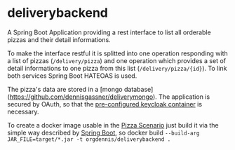 # deliverybackend

A Spring Boot Application providing a rest interface to list all orderable pizzas and their detail informations.

To make the interface restful it is splitted into one operation responding with a list of pizzas (`/delivery/pizza`) and one operation which provides a set of detail informations to one pizza from this list (`/delivery/pizza/{id}`). To link both services Spring Boot HATEOAS is used.

The pizza's data are stored in a [mongo database] (https://github.com/dennisgassner/deliverymongo).
The application is secured by OAuth, so that the [pre-configured keycloak container](https://github.com/dennisgassner/deliveryauth) is necessary. 

To create a docker image usable in the [Pizza Scenario](https://github.com/dennisgassner/pizza-delivery) just build it via the simple way described by [Spring Boot](https://spring.io/guides/topicals/spring-boot-docker/), so docker build `--build-arg JAR_FILE=target/*.jar -t orgdennis/deliverybackend .`





